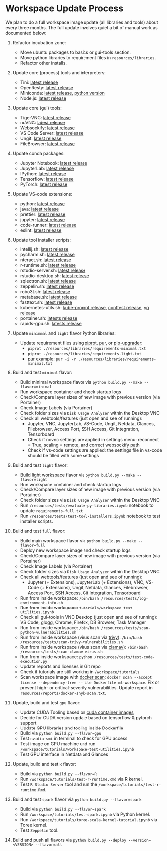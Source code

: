 # Workspace Update Process

We plan to do a full workspace image update (all libraries and tools) about every three months. The full update involves quiet a bit of manual work as documented below:

1. Refactor incubation zone:

   - Move ubuntu packages to basics or gui-tools section.
   - Move python libraries to requirement files in `resources/libraries`.
   - Refactor other installs.

2. Update core (process) tools and interpreters:

   - Tini: [latest release](https://github.com/krallin/tini/releases/latest)
   - OpenResty: [latest release](https://openresty.org/en/download.html)
   - Miniconda: [latest release](https://repo.continuum.io/miniconda/), [python version](https://anaconda.org/conda-forge/python)
   - Node.js: [latest release](https://nodejs.org/en/download/current/)

3. Update core (gui) tools:

   - TigerVNC: [latest release](https://dl.bintray.com/tigervnc/stable/)
   - noVNC: [latest release](https://github.com/novnc/noVNC/releases/latest)
   - Websockify: [latest release](https://github.com/novnc/websockify/releases/latest)
   - VS Code Server: [latest release](https://github.com/cdr/code-server/releases/latest)
   - Ungit: [latest release](https://www.npmjs.com/package/ungit)
   - FileBrowser: [latest release](https://github.com/filebrowser/filebrowser/releases/latest)

4. Update conda packages:

   - Jupyter Notebook: [latest release](https://anaconda.org/search?q=notebook&sort=ndownloads&sort_order=1&reverse=true)
   - JupyterLab: [latest release](https://anaconda.org/search?q=jupyterlab&sort=ndownloads&sort_order=1&reverse=true)
   - IPython: [latest release](https://anaconda.org/search?q=ipython&sort=ndownloads&sort_order=1&reverse=true)
   - Tensorflow: [latest release](https://anaconda.org/search?q=tensorflow&sort=ndownloads&sort_order=1&reverse=true)
   - PyTorch: [latest release](https://anaconda.org/search?q=pytorch&sort=ndownloads&sort_order=1&reverse=true)

5. Update VS-code extensions:

   - python: [latest release](https://github.com/microsoft/vscode-python/releases/latest)
   - java: [latest release](https://github.com/redhat-developer/vscode-java/releases)
   - prettier: [latest release](https://github.com/prettier/prettier-vscode/releases/latest)
   - jupyter: [latest release](https://marketplace.visualstudio.com/items?itemName=ms-toolsai.jupyter)
   - code-runner: [latest release](https://github.com/formulahendry/vscode-code-runner/releases/latest)
   - eslint: [latest release](https://marketplace.visualstudio.com/items?itemName=dbaeumer.vscode-eslint)

6. Update tool installer scripts:

   - intellij.sh: [latest release](https://www.jetbrains.com/idea/download/other.html)
   - pycharm.sh: [latest release](https://www.jetbrains.com/pycharm/download/other.html)
   - nteract.sh: [latest release](https://github.com/nteract/nteract/releases/latest)
   - r-runtime.sh: [latest release](https://www.rstudio.com/products/rstudio/download-server/)
   - rstudio-server.sh: [latest release](https://www.rstudio.com/products/rstudio/download-server/)
   - rstudio-desktop.sh: [latest release](https://www.rstudio.com/products/rstudio/download/#download)
   - sqlectron.sh: [latest release](https://github.com/sqlectron/sqlectron-gui/releases/latest)
   - zeppelin.sh: [latest release](http://zeppelin.apache.org/download.html)
   - robo3t.sh: [latest release](https://github.com/Studio3T/robomongo/releases/latest)
   - metabase.sh: [latest release](https://github.com/metabase/metabase/releases/latest)
   - fasttext.sh: [latest release](https://github.com/facebookresearch/fastText/releases/latest)
   - kubernetes-utils.sh: [kube-prompt release](https://github.com/c-bata/kube-prompt/releases/latest), [conftest release](https://github.com/open-policy-agent/conftest/releases), [yq release](https://github.com/mikefarah/yq/releases)
   - portainer.sh: [latests release](https://github.com/portainer/portainer/releases/latest)
   - rapids-gpu.sh: [latests release](https://rapids.ai/)

7. Update `minimmal` and `light` flavor Python libraries:

   - Update requirement files using [piprot](https://github.com/sesh/piprot), [pur](https://github.com/alanhamlett/pip-update-requirements), or [pip-upgrader](https://github.com/simion/pip-upgrader):
     - `piprot ./resources/libraries/requirements-minimal.txt`
     - `piprot ./resources/libraries/requirements-light.txt`
     - [pur](https://github.com/alanhamlett/pip-update-requirements) example: `pur -i -r ./resources/libraries/requirements-minimal.txt`

8. Build and test `minimal` flavor:

   - Build minimal workspace flavor via `python build.py --make --flavor=minimal`
   - Run workspace container and check startup logs
   - Check/Compare layer sizes of new image with previous version (via Portainer)
   - Check Image Labels (via Portainer)
   - Check folder sizes via `Disk Usage Analyzer` within the Desktop VNC
   - Check all webtools/features (just open and see of running):
     - Jupyter, VNC, JupyterLab, VS-Code, Ungit, Netdata, Glances, Filebrowser, Access Port, SSH Access, Git Integration, Tensorboard
     - Check if novnc settings are applied in settings menu: reconnect = True, scaling = remote, and correct websockify path
     - Check if vs-code settings are applied: the settings file in vs-code should be filled with some settings

9. Build and test `light` flavor:

   - Build light workspace flavor via `python build.py --make --flavor=light`
   - Run workspace container and check startup logs
   - Check/Compare layer sizes of new image with previous version (via Portainer)
   - Check folder sizes via `Disk Usage Analyzer` within the Desktop VNC
   - Run `/resources/tests/evaluate-py-libraries.ipynb` notebook to update `requirements-full.txt`
   - Run `/resources/tests/test-tool-installers.ipynb` notebook to test installer scripts.

10. Build and test `full` flavor:

    - Build main workspace flavor via `python build.py --make --flavor=full`
    - Deploy new workspace image and check startup logs
    - Check/Compare layer sizes of new image with previous version (via Portainer)
    - Check Image Labels (via Portainer)
    - Check folder sizes via `Disk Usage Analyzer` within the Desktop VNC
    - Check all webtools/features (just open and see of running):
      - Jupyter (+ Extensions), JupyterLab (+ Extensions), VNC, VS-Code (+ Extensions), Ungit, Netdata, Glances, Filebrowser, Access Port, SSH Access, Git Integration, Tensorboard
    - Run from inside workspace: `/bin/bash /resources/tests/log-environment-info.sh`
    - Run from inside workspace: `tutorials/workspace-test-utilities.ipynb`
    - Check all gui-tools in VNC Desktop (just open and see of running): VS Code, glogg, Chrome, Firefox, DB Browser, Task Manager
    - Run from inside workspace: `/bin/bash /resources/tests/scan-python-vulnerabilities.sh`
    - Run from inside workspace (virus scan via [trivy](https://github.com/aquasecurity/trivy)): `/bin/bash /resources/tests/scan-trivy-vulnerabilities.sh`
    - Run from inside workspace (virus scan via [clamav](https://www.clamav.net/)): `/bin/bash /resources/tests/scan-clamav-virus.sh`
    - Run from inside workspace: `python /resources/tests/test-code-execution.py`
    - Update reports and licenses in Git repo
    - Check if tutorials are still working in `/workspace/tutorials`
    - Scan workspace image with [docker scan](https://docs.docker.com/engine/scan/): `docker scan --accept license --dependency-tree --file Dockerfile ml-workspace`. Fix or prevent high- or critical-severity vulnerabilities. Update report in `resources/reports/docker-snyk-scan.txt`.

11. Update, build and test `gpu` flavor:

    - Update CUDA Tooling based on [cuda container images](https://gitlab.com/nvidia/container-images/cuda/)
    - Decide for CUDA version update based on tensorflow & pytorch support
    - Update GPU libraries and tooling inside Dockerfile
    - Build via `python build.py --flavor=gpu`
    - Test `nvidia-smi` in terminal to check for GPU access
    - Test image on GPU machine und run `/workspace/tutorials/workspace-test-utilities.ipynb`
    - Test GPU interface in Netdata and Glances

12. Update, build and test `R` flavor:

    - Build via `python build.py --flavor=R`
    - Run `/workspace/tutorials/test-r-runtime.Rmd` via R kernel.
    - Test `R Studio Server` tool and run the `/workspace/tutorials/test-r-runtime.Rmd`.

13. Build and test `spark` flavor via `python build.py --flavor=spark`

    - Build via `python build.py --flavor=spark`
    - Run `/workspace/tutorials/test-spark.ipynb` via Python kernel.
    - Run `/workspace/tutorials/toree-scala-kernel-tutorial.ipynb` via Toree kernel.
    - Test `Zeppelin` tool.

14. Build and push all flavors via `python build.py --deploy --version=<VERSION> --flavor=all`
